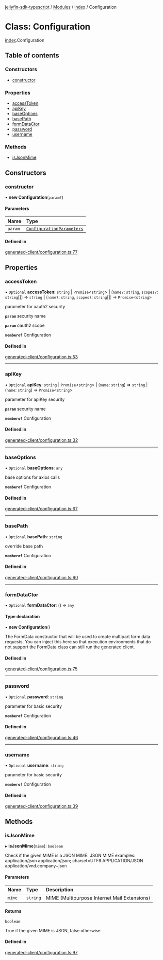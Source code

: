 [jellyfin-sdk-typescript](../README.md) / [Modules](../modules.md) / [index](../modules/index.md) / Configuration

# Class: Configuration

[index](../modules/index.md).Configuration

## Table of contents

### Constructors

- [constructor](index.Configuration.md#constructor)

### Properties

- [accessToken](index.Configuration.md#accesstoken)
- [apiKey](index.Configuration.md#apikey)
- [baseOptions](index.Configuration.md#baseoptions)
- [basePath](index.Configuration.md#basepath)
- [formDataCtor](index.Configuration.md#formdatactor)
- [password](index.Configuration.md#password)
- [username](index.Configuration.md#username)

### Methods

- [isJsonMime](index.Configuration.md#isjsonmime)

## Constructors

### constructor

• **new Configuration**(`param?`)

#### Parameters

| Name | Type |
| :------ | :------ |
| `param` | [`ConfigurationParameters`](../interfaces/index.ConfigurationParameters.md) |

#### Defined in

[generated-client/configuration.ts:77](https://github.com/thornbill/jellyfin-sdk-typescript/blob/0f61f16/src/generated-client/configuration.ts#L77)

## Properties

### accessToken

• `Optional` **accessToken**: `string` \| `Promise`<`string`\> \| (`name?`: `string`, `scopes?`: `string`[]) => `string` \| (`name?`: `string`, `scopes?`: `string`[]) => `Promise`<`string`\>

parameter for oauth2 security

**`param`** security name

**`param`** oauth2 scope

**`memberof`** Configuration

#### Defined in

[generated-client/configuration.ts:53](https://github.com/thornbill/jellyfin-sdk-typescript/blob/0f61f16/src/generated-client/configuration.ts#L53)

___

### apiKey

• `Optional` **apiKey**: `string` \| `Promise`<`string`\> \| (`name`: `string`) => `string` \| (`name`: `string`) => `Promise`<`string`\>

parameter for apiKey security

**`param`** security name

**`memberof`** Configuration

#### Defined in

[generated-client/configuration.ts:32](https://github.com/thornbill/jellyfin-sdk-typescript/blob/0f61f16/src/generated-client/configuration.ts#L32)

___

### baseOptions

• `Optional` **baseOptions**: `any`

base options for axios calls

**`memberof`** Configuration

#### Defined in

[generated-client/configuration.ts:67](https://github.com/thornbill/jellyfin-sdk-typescript/blob/0f61f16/src/generated-client/configuration.ts#L67)

___

### basePath

• `Optional` **basePath**: `string`

override base path

**`memberof`** Configuration

#### Defined in

[generated-client/configuration.ts:60](https://github.com/thornbill/jellyfin-sdk-typescript/blob/0f61f16/src/generated-client/configuration.ts#L60)

___

### formDataCtor

• `Optional` **formDataCtor**: () => `any`

#### Type declaration

• **new Configuration**()

The FormData constructor that will be used to create multipart form data
requests. You can inject this here so that execution environments that
do not support the FormData class can still run the generated client.

#### Defined in

[generated-client/configuration.ts:75](https://github.com/thornbill/jellyfin-sdk-typescript/blob/0f61f16/src/generated-client/configuration.ts#L75)

___

### password

• `Optional` **password**: `string`

parameter for basic security

**`memberof`** Configuration

#### Defined in

[generated-client/configuration.ts:46](https://github.com/thornbill/jellyfin-sdk-typescript/blob/0f61f16/src/generated-client/configuration.ts#L46)

___

### username

• `Optional` **username**: `string`

parameter for basic security

**`memberof`** Configuration

#### Defined in

[generated-client/configuration.ts:39](https://github.com/thornbill/jellyfin-sdk-typescript/blob/0f61f16/src/generated-client/configuration.ts#L39)

## Methods

### isJsonMime

▸ **isJsonMime**(`mime`): `boolean`

Check if the given MIME is a JSON MIME.
JSON MIME examples:
  application/json
  application/json; charset=UTF8
  APPLICATION/JSON
  application/vnd.company+json

#### Parameters

| Name | Type | Description |
| :------ | :------ | :------ |
| `mime` | `string` | MIME (Multipurpose Internet Mail Extensions) |

#### Returns

`boolean`

True if the given MIME is JSON, false otherwise.

#### Defined in

[generated-client/configuration.ts:97](https://github.com/thornbill/jellyfin-sdk-typescript/blob/0f61f16/src/generated-client/configuration.ts#L97)
